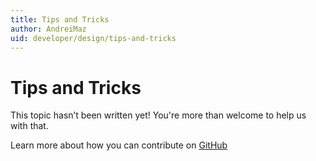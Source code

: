 ```yaml
---
title: Tips and Tricks
author: AndreiMaz
uid: developer/design/tips-and-tricks
---
```

# Tips and Tricks

This topic hasn’t been written yet! You're more than welcome to help us with that.

Learn more about how you can contribute on [GitHub](https://github.com/nopSolutions/nopCommerce-Docs/blob/master/CONTRIBUTING.md)